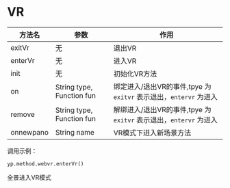 # VR

方法名 |  参数 |  作用
-----|----|----
exitVr | 无 | 退出VR
enterVr | 无 | 进入VR
init | 无 | 初始化VR方法
on | String type, Function fun | 绑定进入/退出VR的事件,tpye 为 `exitvr` 表示退出，`entervr` 为进入
remove | String type, Function fun | 解绑进入/退出VR的事件,tpye 为 `exitvr` 表示退出，`entervr` 为进入
onnewpano | String name | VR模式下进入新场景方法


调用示例：

    yp.method.webvr.enterVr()

全景进入VR模式

